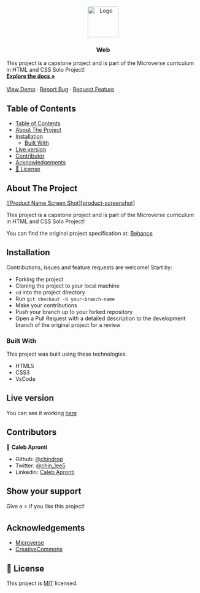 

<!-- PROJECT LOGO -->
<br />
<p align="center">
  <a href="https://github.com/chindrop/Html-CSS_Capstone">
    <img src="images/microverse.png" alt="Logo" width="80" height="80">
  </a>

  <h3 align="center">Web</h3>

  <p align="center">
     
 This project is a capstone project and is part of the Microverse curriculum in HTML and CSS Solo Project!
    <br />
    <a href="https://github.com/chindrop/Html-CSS_Capstone"><strong>Explore the docs »</strong></a>
    <br />
    <br />
    <a href="https://raw.githack.com/chindrop/Html-CSS_Capstone/feature-branch/index.html">View Demo</a>
    ·
    <a href="https://github.com/chindrop/Html-CSS_Capstonet/issues">Report Bug</a>
    ·
    <a href="https://github.com/chindrop/Html-CSS_Capstone/issues">Request Feature</a>
  </p>
</p>

<!-- TABLE OF CONTENTS -->

## Table of Contents

- [Table of Contents](#table-of-contents)
- [About The Project](#about-the-project)
- [Installation](#installation)
  - [Built With](#built-with)
- [Live version](#live-version)
- [Contributor](#contributor)
- [Acknowledgements](#acknowledgements)
- [📝 License](#%f0%9f%93%9d-license)

<!-- ABOUT THE PROJECT -->

## About The Project

[![Product Name Screen Shot][product-screenshot]](images/app.png)

This project is a capstone project and is part of the Microverse curriculum in HTML and CSS Solo Project!

You can find the original project specification at: [Behance](https://www.behance.net/gallery/29845175/CC-Global-Summit-2015)

<!-- ABOUT THE PROJECT -->

## Installation

Contributions, issues and feature requests are welcome! Start by:

- Forking the project
- Cloning the project to your local machine
- `cd` into the project directory
- Run `git checkout -b your-branch-name`
- Make your contributions
- Push your branch up to your forked repository
- Open a Pull Request with a detailed description to the development branch of the original project for a review

### Built With

This project was built using these technologies.

- HTML5
- CSS3
- VsCode

<!-- LIVE VERSION -->

## Live version

You can see it working [here](https://raw.githack.com/chindrop/Html-CSS_Capstone/feature-branch/index.html)

<!-- CONTACT -->

## Contributors

👤 **Caleb Apronti**

- Github: [@chindrop](https://github.com/chindrop)
- Twitter: [@chin_lee5](https://twitter.com/chin_lee5)
- Linkedin: [Caleb Apronti](https://www.linkedin.com/in/caleb-apronti-8b511687/)

## Show your support

Give a ⭐️ if you like this project!

<!-- ACKNOWLEDGEMENTS -->

## Acknowledgements

- [Microverse](https://www.microverse.org/)
- [CreativeCommons](https://creativecommons.org/licenses/by-nc/4.0/)

## 📝 License

This project is [MIT](https://opensource.org/licenses/MIT) licensed.
